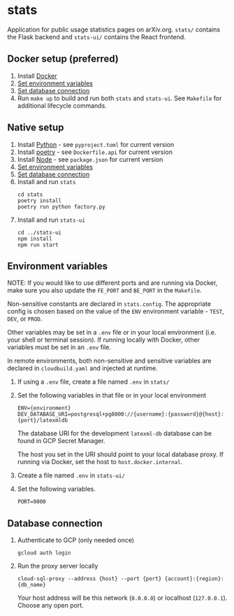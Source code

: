 # stats

Application for public usage statistics pages on arXiv.org. `stats/` contains the Flask backend and `stats-ui/` contains the React frontend.

## Docker setup (preferred)

1. Install [Docker](https://docs.docker.com/engine/install/)
2. [Set environment variables](#environment-variables)
3. [Set database connection](#database-connection)
4. Run `make up` to build and run both `stats` and `stats-ui`. See `Makefile` for additional lifecycle commands.

## Native setup

1. Install [Python](https://www.python.org/downloads/) - see `pyproject.toml` for current version
2. Install [poetry](https://python-poetry.org/docs/#installation) - see `Dockerfile.api` for current version
3. Install [Node](https://nodejs.org/en/download) - see `package.json` for current version
4. [Set environment variables](#environment-variables)
5. [Set database connection](#database-connection)
6. Install and run `stats`
   ```
   cd stats
   poetry install
   poetry run python factory.py
   ```
7. Install and run `stats-ui`
   ```
   cd ../stats-ui
   npm install
   npm run start
   ```

## Environment variables

NOTE: If you would like to use different ports and are running via Docker, make sure you also update the `FE_PORT` and `BE_PORT` in the `Makefile`.

Non-sensitive constants are declared in `stats.config`. The appropriate config is chosen based on the value of the `ENV` environment variable - `TEST`, `DEV`, or `PROD`.

Other variables may be set in a `.env` file or in your local environment (i.e. your shell or terminal session). If running locally with Docker, other variables must be set in an `.env` file. 

In remote environments, both non-sensitive and sensitive variables are declared in `cloudbuild.yaml` and injected at runtime.

1. If using a `.env` file, create a file named `.env` in `stats/`
2. Set the following variables in that file or in your local environment 
   ```
   ENV={environment}
   DEV_DATABASE_URI=postgresql+pg8000://{username}:{password}@{host}:{port}/latexmldb
   ```
   The database URI for the development `latexml-db` database can be found in GCP Secret Manager.
   
   The host you set in the URI should point to your local database proxy. If running via Docker, set the host to
   `host.docker.internal`.
3. Create a file named `.env` in `stats-ui/`
4. Set the following variables.
   ```
   PORT=9000
   ```

## Database connection

1. Authenticate to GCP (only needed once)
   ```
   gcloud auth login
   ```
2. Run the proxy server locally
   ```
   cloud-sql-proxy --address {host} --port {port} {account}:{region}:{db_name}
   ```
   Your host address will be this network (`0.0.0.0`) or localhost (`127.0.0.1`). Choose any open port.
